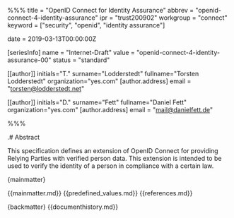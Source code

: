 %%%
title = "OpenID Connect for Identity Assurance"
abbrev = "openid-connect-4-identity-assurance"
ipr = "trust200902"
workgroup = "connect"
keyword = ["security", "openid", "identity assurance"]

date = 2019-03-13T00:00:00Z

[seriesInfo]
name = "Internet-Draft"
value = "openid-connect-4-identity-assurance-00"
status = "standard"

[[author]]
initials="T."
surname="Lodderstedt"
fullname="Torsten Lodderstedt"
organization="yes.com"
    [author.address]
    email = "torsten@lodderstedt.net"

[[author]]
initials="D."
surname="Fett"
fullname="Daniel Fett"
organization="yes.com"
    [author.address]
    email = "mail@danielfett.de"


%%%

.# Abstract 

This specification defines an extension of OpenID Connect for providing Relying Parties with verified person data. This extension is intended to be used to verify the identity of a person in compliance with a certain law. 

{mainmatter}

{{mainmatter.md}}
{{predefined_values.md}}
{{references.md}}

{backmatter}
{{documenthistory.md}}

